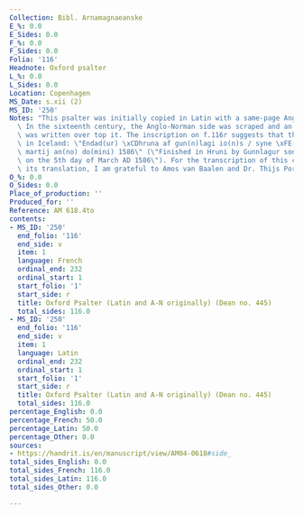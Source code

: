 ```yaml
---
Collection: Bibl. Arnamagnaeanske
E_%: 0.0
E_Sides: 0.0
F_%: 0.0
F_Sides: 0.0
Folia: '116'
Headnote: Oxford psalter
L_%: 0.0
L_Sides: 0.0
Location: Copenhagen
MS_Date: s.xii (2)
MS_ID: '250'
Notes: "This psalter was initially copied in Latin with a same-page Anglo-Norman translation.\
  \ In the sixteenth century, the Anglo-Norman side was scraped and an Icelandic version\
  \ was written over top it. The inscription on f.116r suggests that this was done\
  \ in Iceland: \"Endad(ur) \xCDhruna af gun(n)lagi io(n)s / syne \xFE(ann) 5 dag\
  \ martij an(no) do(mini) 1586\" (\"Finished in Hruni by Gunnlagur son of J\xF3n\
  \ on the 5th day of March AD 1586\"). For the transcription of this colophon and\
  \ its translation, I am grateful to Amos van Baalen and Dr. Thijs Porck"
O_%: 0.0
O_Sides: 0.0
Place_of_production: ''
Produced_for: ''
Reference: AM 618.4to
contents:
- MS_ID: '250'
  end_folio: '116'
  end_side: v
  item: 1
  language: French
  ordinal_end: 232
  ordinal_start: 1
  start_folio: '1'
  start_side: r
  title: Oxford Psalter (Latin and A-N originally) (Dean no. 445)
  total_sides: 116.0
- MS_ID: '250'
  end_folio: '116'
  end_side: v
  item: 1
  language: Latin
  ordinal_end: 232
  ordinal_start: 1
  start_folio: '1'
  start_side: r
  title: Oxford Psalter (Latin and A-N originally) (Dean no. 445)
  total_sides: 116.0
percentage_English: 0.0
percentage_French: 50.0
percentage_Latin: 50.0
percentage_Other: 0.0
sources:
- https://handrit.is/en/manuscript/view/AM04-0618#side_
total_sides_English: 0.0
total_sides_French: 116.0
total_sides_Latin: 116.0
total_sides_Other: 0.0

---
```

